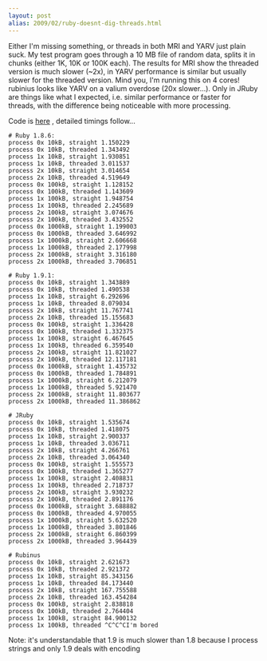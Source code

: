 ```yaml
---
layout: post
alias: 2009/02/ruby-doesnt-dig-threads.html
---
```


Either I'm missing something, or threads in both MRI and YARV just plain suck. My test program goes through a 10 MB file of random data, splits it in chunks (either 1K, 10K or 100K each). The results for MRI show the threaded version is much slower (~2x), in YARV performance is similar but usually slower for the threaded version. Mind you, I'm running this on 4 cores! rubinius looks like YARV on a valium overdose (20x slower...). Only in JRuby are things like what I expected, i.e. similar performance or faster for threads, with the difference being noticeable with more processing.

<!-- more -->

Code is <a href="http://pastie.org/397635">here</a> , detailed timings follow...

```
# Ruby 1.8.6:
process 0x 10kB, straight 1.150229
process 0x 10kB, threaded 1.343492
process 1x 10kB, straight 1.930851
process 1x 10kB, threaded 3.011537
process 2x 10kB, straight 3.014654
process 2x 10kB, threaded 4.519649
process 0x 100kB, straight 1.128152
process 0x 100kB, threaded 1.143609
process 1x 100kB, straight 1.948754
process 1x 100kB, threaded 2.245689
process 2x 100kB, straight 3.074676
process 2x 100kB, threaded 3.432552
process 0x 1000kB, straight 1.199003
process 0x 1000kB, threaded 3.646992
process 1x 1000kB, straight 2.606668
process 1x 1000kB, threaded 2.177998
process 2x 1000kB, straight 3.316180
process 2x 1000kB, threaded 3.706851

# Ruby 1.9.1:
process 0x 10kB, straight 1.343889
process 0x 10kB, threaded 1.490538
process 1x 10kB, straight 6.292696
process 1x 10kB, threaded 8.079034
process 2x 10kB, straight 11.767741
process 2x 10kB, threaded 15.155683
process 0x 100kB, straight 1.336428
process 0x 100kB, threaded 1.332375
process 1x 100kB, straight 6.467645
process 1x 100kB, threaded 6.359540
process 2x 100kB, straight 11.821027
process 2x 100kB, threaded 12.117181
process 0x 1000kB, straight 1.435732
process 0x 1000kB, threaded 1.784891
process 1x 1000kB, straight 6.212079
process 1x 1000kB, threaded 5.921470
process 2x 1000kB, straight 11.803677
process 2x 1000kB, threaded 11.386862

# JRuby
process 0x 10kB, straight 1.535674
process 0x 10kB, threaded 1.418075
process 1x 10kB, straight 2.900337
process 1x 10kB, threaded 3.036711
process 2x 10kB, straight 4.266761
process 2x 10kB, threaded 3.064340
process 0x 100kB, straight 1.555573
process 0x 100kB, threaded 1.365277
process 1x 100kB, straight 2.408831
process 1x 100kB, threaded 2.718737
process 2x 100kB, straight 3.930232
process 2x 100kB, threaded 2.891176
process 0x 1000kB, straight 3.688882
process 0x 1000kB, threaded 4.970055
process 1x 1000kB, straight 5.632520
process 1x 1000kB, threaded 3.801846
process 2x 1000kB, straight 6.860399
process 2x 1000kB, threaded 3.964439

# Rubinus
process 0x 10kB, straight 2.621673
process 0x 10kB, threaded 2.921372
process 1x 10kB, straight 85.343156
process 1x 10kB, threaded 84.173440
process 2x 10kB, straight 167.755588
process 2x 10kB, threaded 163.454284
process 0x 100kB, straight 2.838818
process 0x 100kB, threaded 2.764404
process 1x 100kB, straight 84.900132
process 1x 100kB, threaded ^C^C^CI'm bored
```

Note: it's understandable that 1.9 is much slower than 1.8 because I process strings and only 1.9 deals with encoding

